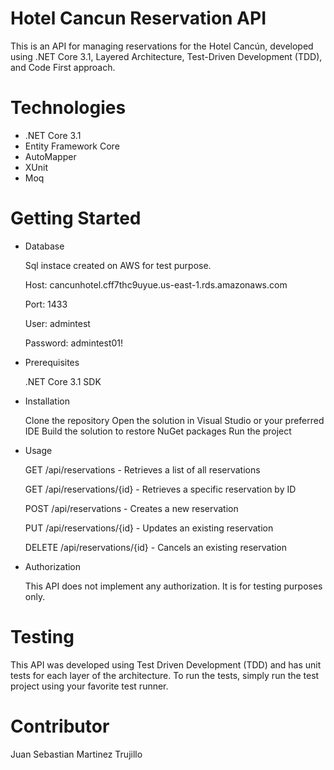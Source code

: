 # Hotel Cancun Reservation API

This is an API for managing reservations for the Hotel Cancún, developed using .NET Core 3.1, Layered Architecture, Test-Driven Development (TDD), and Code First approach.

# Technologies

* .NET Core 3.1 
* Entity Framework Core 
* AutoMapper
* XUnit
* Moq

# Getting Started
* Database

    Sql instace created on AWS for test purpose.
    
    Host: cancunhotel.cff7thc9uyue.us-east-1.rds.amazonaws.com
    
    Port: 1433
    
    User: admintest
    
    Password: admintest01!

* Prerequisites

    .NET Core 3.1 SDK

* Installation

    Clone the repository Open the solution in Visual Studio or your preferred IDE Build the solution to restore NuGet packages Run the project

* Usage

    GET /api/reservations - Retrieves a list of all reservations

    GET /api/reservations/{id} - Retrieves a specific reservation by ID

    POST /api/reservations - Creates a new reservation

    PUT /api/reservations/{id} - Updates an existing reservation

    DELETE /api/reservations/{id} - Cancels an existing reservation

* Authorization

    This API does not implement any authorization. It is for testing purposes only.

# Testing

This API was developed using Test Driven Development (TDD) and has unit tests for each layer of the architecture. To run the tests, simply run the test project using your favorite test runner.

# Contributor

Juan Sebastian Martinez Trujillo
